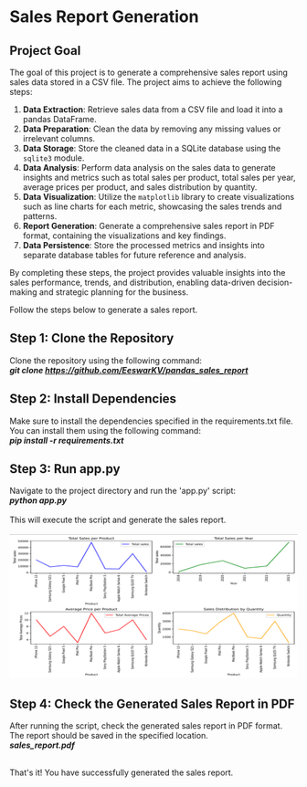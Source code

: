 # Sales Report Generation

## Project Goal

The goal of this project is to generate a comprehensive sales report using sales data stored in a CSV file. The project aims to achieve the following steps:

1. **Data Extraction**: Retrieve sales data from a CSV file and load it into a pandas DataFrame.
2. **Data Preparation**: Clean the data by removing any missing values or irrelevant columns.
3. **Data Storage**: Store the cleaned data in a SQLite database using the `sqlite3` module.
4. **Data Analysis**: Perform data analysis on the sales data to generate insights and metrics such as total sales per product, total sales per year, average prices per product, and sales distribution by quantity.
5. **Data Visualization**: Utilize the `matplotlib` library to create visualizations such as line charts for each metric, showcasing the sales trends and patterns.
6. **Report Generation**: Generate a comprehensive sales report in PDF format, containing the visualizations and key findings.
7. **Data Persistence**: Store the processed metrics and insights into separate database tables for future reference and analysis.

By completing these steps, the project provides valuable insights into the sales performance, trends, and distribution, enabling data-driven decision-making and strategic planning for the business.

Follow the steps below to generate a sales report.

## Step 1: Clone the Repository

Clone the repository using the following command:
<br><em><strong>git clone https://github.com/EeswarKV/pandas_sales_report</em></strong>

## Step 2: Install Dependencies

Make sure to install the dependencies specified in the requirements.txt file. You can install them using the following command:
<br><em><strong>pip install -r requirements.txt</em></strong>

## Step 3: Run app.py

Navigate to the project directory and run the 'app.py' script:
<br><em><strong>python app.py</em></strong>
<br><br>This will execute the script and generate the sales report.<br><br>
![sales report](https://github.com/EeswarKV/pandas_sales_report/blob/main/sample_report.png?raw=true)

## Step 4: Check the Generated Sales Report in PDF

After running the script, check the generated sales report in PDF format. The report should be saved in the specified location.
<br><em><strong>sales_report.pdf</em></strong><br><br>

That's it! You have successfully generated the sales report.
